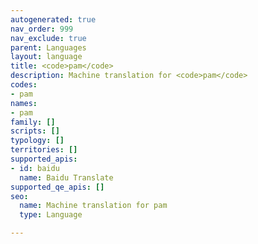 ```yaml
---
autogenerated: true
nav_order: 999
nav_exclude: true
parent: Languages
layout: language
title: <code>pam</code>
description: Machine translation for <code>pam</code>
codes:
- pam
names:
- pam
family: []
scripts: []
typology: []
territories: []
supported_apis:
- id: baidu
  name: Baidu Translate
supported_qe_apis: []
seo:
  name: Machine translation for pam
  type: Language

---
```


